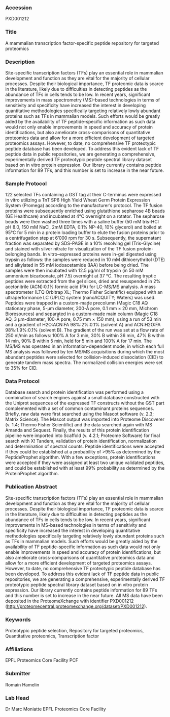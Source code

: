 ### Accession
PXD001212

### Title
A mammalian transcription factor-specific peptide repository for targeted proteomics

### Description
Site-specific transcription factors (TFs) play an essential role in mammalian development and function as they are vital for the majority of cellular processes. Despite their biological importance, TF proteomic data is scarce in the literature, likely due to difficulties in detecting peptides as the abundance of TFs in cells tends to be low. In recent years, significant improvements in mass spectrometry (MS)-based technologies in terms of sensitivity and specificity have increased the interest in developing quantitative methodologies specifically targeting relatively lowly abundant proteins such as TFs in mammalian models. Such efforts would be greatly aided by the availability of TF peptide-specific information as such data would not only enable improvements in speed and accuracy of protein identifications, but also ameliorate cross-comparisons of quantitative proteomics data and allow for a more efficient development of targeted proteomics assays. However, to date, no comprehensive TF proteotypic peptide database has been developed. To address this evident lack of TF peptide data in public repositories, we are generating a comprehensive, experimentally derived TF proteotypic peptide spectral library dataset based on in vitro protein expression. Our library currently contains peptide information for 89 TFs, and this number is set to increase in the near future.

### Sample Protocol
122 selected TFs containing a GST tag at their C-terminus were expressed in vitro utilizing a TnT SP6 High Yield Wheat Germ Protein Expression System (Promega) according to the manufacturer’s protocol. The TF fusion proteins were subsequently enriched using glutathione sepharose 4B beads (GE Healthcare) and incubated at 4°C overnight on a rotator. The sepharose beads were then washed three times with a saline buffer (50 mM tris-HCl pH 8.0, 150 mM NaCl, 2mM EDTA, 0.1% NP-40, 10% glycerol) and boiled at 95°C for 5 min in a protein loading buffer to elute the fusion proteins prior to a centrifugation step at 6’000 rpm for 30 s. Subsequently, the supernatant fraction was separated by SDS-PAGE in a 10% resolving gel (Tris-Glycine) and stained with silver nitrate for visualization of the TF fusion protein-belonging bands. In vitro–expressed proteins were in-gel digested using trypsin as follows: the samples were reduced in 10 mM dithioerythritol (DTE) and alkylated in 55 mM iodoacetamide (IAA) before being dried. The samples were then incubated with 12.5 μg/ml of trypsin (in 50 mM ammonium bicarbonate, pH 7.5) overnight at 37 °C. The resulting tryptic peptides were extracted from the gel slices, dried and resuspended in 2% acetonitrile (ACN):0.1% formic acid (FA) for LC-MS/MS analysis. A mass spectrometer (LTQ Orbitrap XL; Thermo Fisher Scientific) equipped with an ultraperformance LC (UPLC) system (nanoACQUITY; Waters) was used. Peptides were trapped in a custom-made precolumn (Magic C18 AQ stationary phase, 5-μm diameter, 200-Å pore, 0.1 mm × 20 mm, Michrom Bioresources) and separated in a custom-made main column (Magic C18 AQ, 3 μm-diameter, 100-Å pore, 0.75 mm × 150 mm), using a run of 53 min and a gradient of H2O:ACN:FA 98%:2%:0.1% (solvent A) and ACN:H2O:FA 98%:1.9%:0.1% (solvent B). The gradient of the run was set at a flow rate of 250 nl/min as follows: 100% A for 3 min, 30% B within 36 min, 47% B within 14 min, 90% B within 5 min, held for 5 min and 100% A for 17 min. The MS/MS was operated in an information-dependent mode, in which each full MS analysis was followed by ten MS/MS acquisitions during which the most abundant peptides were selected for collision-induced dissociation (CID) to generate tandem mass spectra. The normalized collision energies were set to 35% for CID.

### Data Protocol
Database search and protein identification was performed using a combination of search engines against a small database constructed with the Uniprot sequences of the expressed TF constructs without the GST part complemented with a set of common contaminant proteins sequences. Briefly, raw data were first searched using the Mascot software (v. 2.3; Matrix Science). The Mascot output was imported into Proteome Discoverer (v. 1.4; Thermo Fisher Scientific) and the data searched again with MS Amanda and Sequest. Finally, the results of this protein identification pipeline were imported into Scaffold (v. 4.2.1; Proteome Software) for final search with X! Tandem, validation of protein identification, normalization and determination of spectral counts. Peptide identifications were accepted if they could be established at a probability of >95% as determined by the PeptideProphet algorithm. With a few exceptions, protein identifications were accepted if they were assigned at least two unique validated peptides, and could be established with at least 99% probability as determined by the ProteinProphet algorithm.

### Publication Abstract
Site-specific transcription factors (TFs) play an essential role in mammalian development and function as they are vital for the majority of cellular processes. Despite their biological importance, TF proteomic data is scarce in the literature, likely due to difficulties in detecting peptides as the abundance of TFs in cells tends to be low. In recent years, significant improvements in MS-based technologies in terms of sensitivity and specificity have increased the interest in developing quantitative methodologies specifically targeting relatively lowly abundant proteins such as TFs in mammalian models. Such efforts would be greatly aided by the availability of TF peptide-specific information as such data would not only enable improvements in speed and accuracy of protein identifications, but also ameliorate cross-comparisons of quantitative proteomics data and allow for a more efficient development of targeted proteomics assays. However, to date, no comprehensive TF proteotypic peptide database has been developed. To address this evident lack of TF peptide data in public repositories, we are generating a comprehensive, experimentally derived TF proteotypic peptide spectral library dataset based on in vitro protein expression. Our library currently contains peptide information for 89 TFs and this number is set to increase in the near future. All MS data have been deposited in the ProteomeXchange with identifier PXD001212 (http://proteomecentral.proteomexchange.org/dataset/PXD001212).

### Keywords
Proteotypic peptide selection, Repository for targeted proteomics, Quantitative proteomics, Transcription factor

### Affiliations
EPFL Proteomics Core Facility
PCF

### Submitter
Romain Hamelin

### Lab Head
Dr Marc Moniatte
EPFL Proteomics Core Facility


